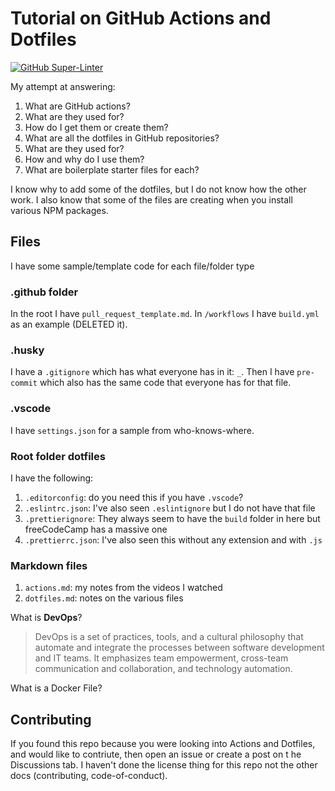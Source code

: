 # Tutorial on GitHub Actions and Dotfiles

[![GitHub Super-Linter](https://github.com/Kernix13/github-actions-dotfiles/workflows/Lint%20Code%20Base/badge.svg)](https://github.com/marketplace/actions/super-linter)

My attempt at answering:

1. What are GitHub actions?
1. What are they used for?
1. How do I get them or create them?
1. What are all the dotfiles in GitHub repositories?
1. What are they used for?
1. How and why do I use them?
1. What are boilerplate starter files for each?

I know why to add some of the dotfiles, but I do not know how the other work. I also know that some of the files are creating when you install various NPM packages. 

## Files

I have some sample/template code for each file/folder type

### .github folder

In the root I have `pull_request_template.md`. In `/workflows` I have `build.yml` as an example (DELETED it).

### .husky

I have a `.gitignore` which has what everyone has in it: `_`. Then I have `pre-commit` which also has the same code that everyone has for that file.

### .vscode

I have `settings.json` for a sample from who-knows-where.

### Root folder dotfiles

I have the following:

1. `.editorconfig`: do you need this if you have `.vscode`?
1. `.eslintrc.json`: I've also seen `.eslintignore` but I do not have that file
1. `.prettierignore`: They always seem to have the `build` folder in here but freeCodeCamp has a massive one
1. `.prettierrc.json`: I've also seen this without any extension and with `.js`

### Markdown files

1. `actions.md`: my notes from the videos I watched
1. `dotfiles.md`: notes on the various files

What is **DevOps**?

> DevOps is a set of practices, tools, and a cultural philosophy that automate and integrate the processes between software development and IT teams. It emphasizes team empowerment, cross-team communication and collaboration, and technology automation.

What is a Docker File?

## Contributing

If you found this repo because you were looking into Actions and Dotfiles, and would like to contriute, then open an issue or create a post on t he Discussions tab. I haven't done the license thing for this repo not the other docs (contributing, code-of-conduct).
